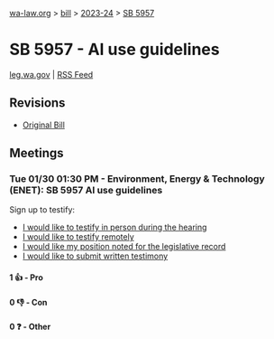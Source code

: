 [wa-law.org](/) > [bill](/bill/) > [2023-24](/bill/2023-24/) > [SB 5957](/bill/2023-24/sb/5957/)

# SB 5957 - AI use guidelines
[leg.wa.gov](https://app.leg.wa.gov/billsummary?BillNumber=5957&Year=2023&Initiative=false) | [RSS Feed](./rss.xml)

## Revisions
* [Original Bill](1/)

## Meetings
### Tue 01/30 01:30 PM - Environment, Energy & Technology (ENET): SB 5957 AI use guidelines
Sign up to testify:
* [I would like to testify in person during the hearing](https://app.leg.wa.gov/csi/Testifier/Add?chamber=House&mId=31818&aId=157834&caId=23669&tId=1)
* [I would like to testify remotely](https://app.leg.wa.gov/csi/Testifier/Add?chamber=House&mId=31818&aId=157834&caId=23669&tId=2)
* [I would like my position noted for the legislative record](https://app.leg.wa.gov/csi/Testifier/Add?chamber=House&mId=31818&aId=157834&caId=23669&tId=3)
* [I would like to submit written testimony](https://app.leg.wa.gov/csi/Testifier/Add?chamber=House&mId=31818&aId=157834&caId=23669&tId=4)

#### 1 👍 - Pro

#### 0 👎 - Con

#### 0 ❓ - Other
